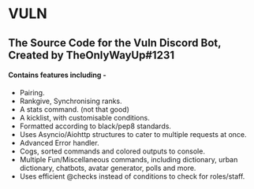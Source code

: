 # **VULN**
## The Source Code for the Vuln Discord Bot, Created by TheOnlyWayUp#1231

#### Contains features including -
* Pairing.
* Rankgive, Synchronising ranks.
* A stats command. (not that good)
* A kicklist, with customisable conditions.
* Formatted according to black/pep8 standards.
* Uses Asyncio/Aiohttp structures to cater to multiple requests at once.
* Advanced Error handler.
* Cogs, sorted commands and colored outputs to console.
* Multiple Fun/Miscellaneous commands, including dictionary, urban dictionary, chatbots, avatar generator, polls and more.
* Uses efficient @checks instead of conditions to check for roles/staff.
